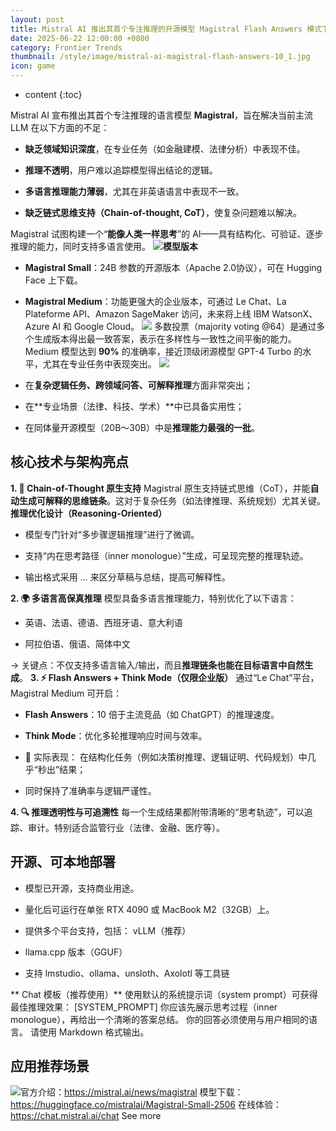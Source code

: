 ```yaml
---
layout: post
title: Mistral AI 推出其首个专注推理的开源模型 Magistral Flash Answers 模式下 推理速度比竞争对手快10倍
date: 2025-06-22 12:00:00 +0800
category: Frontier Trends
thumbnail: /style/image/mistral-ai-magistral-flash-answers-10_1.jpg
icon: game
---
```

* content
{:toc}

Mistral AI 宣布推出其首个专注推理的语言模型 **Magistral**，旨在解决当前主流 LLM 在以下方面的不足：

- **缺乏领域知识深度**，在专业任务（如金融建模、法律分析）中表现不佳。

- **推理不透明**，用户难以追踪模型得出结论的逻辑。

- **多语言推理能力薄弱**，尤其在非英语语言中表现不一致。

- **缺乏链式思维支持（Chain-of-thought, CoT）**，使复杂问题难以解决。

Magistral 试图构建一个“**能像人类一样思考**”的 AI——具有结构化、可验证、逐步推理的能力，同时支持多语言使用。
![](https://assets-v2.circle.so/1ktkb1h1bolve7kykg6lziw7jov1)**模型版本**

- **Magistral Small**：24B 参数的开源版本（Apache 2.0协议），可在 Hugging Face 上下载。

- **Magistral Medium**：功能更强大的企业版本，可通过 Le Chat、La Plateforme API、Amazon SageMaker 访问，未来将上线 IBM WatsonX、Azure AI 和 Google Cloud。
![](https://assets-v2.circle.so/d9isxzj5h8mg9stwlq2byyztu1hv)
多数投票（majority voting @64）是通过多个生成版本得出最一致答案，表示在多样性与一致性之间平衡的能力。
Medium 模型达到 **90%** 的准确率，接近顶级闭源模型 GPT-4 Turbo 的水平，尤其在专业任务中表现突出。
![](https://assets-v2.circle.so/n8dfxejaje6qu3aic4d6o4fkane9)
- 在**复杂逻辑任务、跨领域问答、可解释推理**方面非常突出；

- 在**专业场景（法律、科技、学术）**中已具备实用性；

- 在同体量开源模型（20B～30B）中是**推理能力最强的一批**。

## 核心技术与架构亮点
**1. 🧩 Chain-of-Thought 原生支持**
Magistral 原生支持链式思维（CoT），并能**自动生成可解释的思维链条**。这对于复杂任务（如法律推理、系统规划）尤其关键。
**推理优化设计（Reasoning-Oriented）**

- 模型专门针对“多步骤逻辑推理”进行了微调。

- 支持“内在思考路径（inner monologue）”生成，可呈现完整的推理轨迹。

- 输出格式采用 <think>...</think> 来区分草稿与总结，提高可解释性。

**2. 🌍 多语言高保真推理**
模型具备多语言推理能力，特别优化了以下语言：

- 英语、法语、德语、西班牙语、意大利语

- 阿拉伯语、俄语、简体中文

→ 关键点：不仅支持多语言输入/输出，而且**推理链条也能在目标语言中自然生成**。
**3. ⚡ Flash Answers + Think Mode（仅限企业版）**
通过“Le Chat”平台，Magistral Medium 可开启：

- **Flash Answers**：10 倍于主流竞品（如 ChatGPT）的推理速度。

- **Think Mode**：优化多轮推理响应时间与效率。

- 🧠 实际表现：
在结构化任务（例如决策树推理、逻辑证明、代码规划）中几乎“秒出”结果；

- 同时保持了准确率与逻辑严谨性。

**4. 🔍 推理透明性与可追溯性**
每一个生成结果都附带清晰的“思考轨迹”，可以追踪、审计。特别适合监管行业（法律、金融、医疗等）。

## 开源、可本地部署

- 模型已开源，支持商业用途。

- 量化后可运行在单张 RTX 4090 或 MacBook M2（32GB）上。

- 提供多个平台支持，包括：
vLLM（推荐）

- llama.cpp 版本（GGUF）

- 支持 lmstudio、ollama、unsloth、Axolotl 等工具链

** Chat 模板（推荐使用）**
使用默认的系统提示词（system prompt）可获得最佳推理效果：
[SYSTEM_PROMPT]
你应该先展示思考过程（inner monologue），再给出一个清晰的答案总结。
你的回答必须使用与用户相同的语言。
请使用 Markdown 格式输出。
## 应用推荐场景
![](https://assets-v2.circle.so/sfrhxje1qvzfh4rdqcxk11zeym1k)官方介绍：https://mistral.ai/news/magistral
模型下载：https://huggingface.co/mistralai/Magistral-Small-2506
在线体验：https://chat.mistral.ai/chat
See more